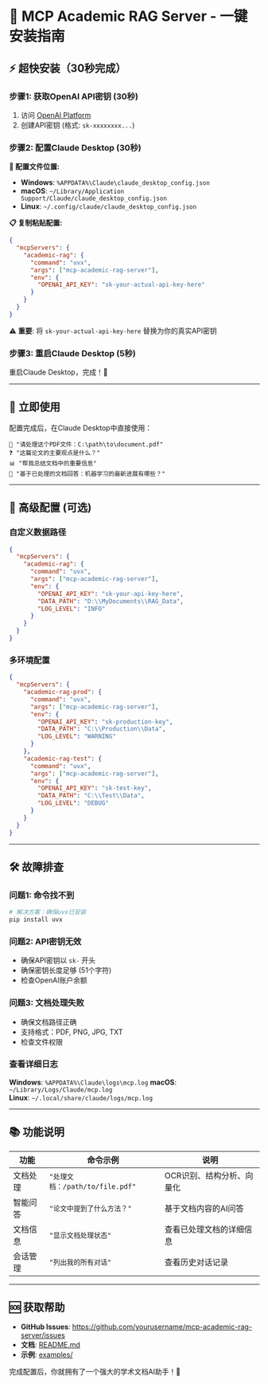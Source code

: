 # 🚀 MCP Academic RAG Server - 一键安装指南

## ⚡ 超快安装（30秒完成）

### **步骤1: 获取OpenAI API密钥** (30秒)
1. 访问 [OpenAI Platform](https://platform.openai.com/api-keys)
2. 创建API密钥 (格式: `sk-xxxxxxxx...`)

### **步骤2: 配置Claude Desktop** (30秒)

**📍 配置文件位置:**
- **Windows**: `%APPDATA%\Claude\claude_desktop_config.json`
- **macOS**: `~/Library/Application Support/Claude/claude_desktop_config.json`
- **Linux**: `~/.config/claude/claude_desktop_config.json`

**📋 复制粘贴配置:**
```json
{
  "mcpServers": {
    "academic-rag": {
      "command": "uvx",
      "args": ["mcp-academic-rag-server"],
      "env": {
        "OPENAI_API_KEY": "sk-your-actual-api-key-here"
      }
    }
  }
}
```

⚠️ **重要**: 将 `sk-your-actual-api-key-here` 替换为你的真实API密钥

### **步骤3: 重启Claude Desktop** (5秒)

重启Claude Desktop，完成！🎉

---

## 🎯 立即使用

配置完成后，在Claude Desktop中直接使用：

```
📄 "请处理这个PDF文件：C:\path\to\document.pdf"
❓ "这篇论文的主要观点是什么？"  
📊 "帮我总结文档中的重要信息"
💬 "基于已处理的文档回答：机器学习的最新进展有哪些？"
```

---

## 🔧 高级配置 (可选)

### **自定义数据路径**
```json
{
  "mcpServers": {
    "academic-rag": {
      "command": "uvx",
      "args": ["mcp-academic-rag-server"],
      "env": {
        "OPENAI_API_KEY": "sk-your-api-key-here",
        "DATA_PATH": "D:\\MyDocuments\\RAG_Data",
        "LOG_LEVEL": "INFO"
      }
    }
  }
}
```

### **多环境配置**
```json
{
  "mcpServers": {
    "academic-rag-prod": {
      "command": "uvx",
      "args": ["mcp-academic-rag-server"],
      "env": {
        "OPENAI_API_KEY": "sk-production-key",
        "DATA_PATH": "C:\\Production\\Data",
        "LOG_LEVEL": "WARNING"
      }
    },
    "academic-rag-test": {
      "command": "uvx", 
      "args": ["mcp-academic-rag-server"],
      "env": {
        "OPENAI_API_KEY": "sk-test-key",
        "DATA_PATH": "C:\\Test\\Data",
        "LOG_LEVEL": "DEBUG"
      }
    }
  }
}
```

---

## 🛠️ 故障排查

### **问题1: 命令找不到**
```bash
# 解决方案：确保uvx已安装
pip install uvx
```

### **问题2: API密钥无效**
- 确保API密钥以 `sk-` 开头
- 确保密钥长度足够 (51个字符)
- 检查OpenAI账户余额

### **问题3: 文档处理失败**
- 确保文档路径正确
- 支持格式：PDF, PNG, JPG, TXT
- 检查文件权限

### **查看详细日志**
**Windows**: `%APPDATA%\Claude\logs\mcp.log`
**macOS**: `~/Library/Logs/Claude/mcp.log`  
**Linux**: `~/.local/share/claude/logs/mcp.log`

---

## 📚 功能说明

| 功能 | 命令示例 | 说明 |
|------|----------|------|
| 文档处理 | `"处理文档：/path/to/file.pdf"` | OCR识别、结构分析、向量化 |
| 智能问答 | `"论文中提到了什么方法？"` | 基于文档内容的AI问答 |
| 文档信息 | `"显示文档处理状态"` | 查看已处理文档的详细信息 |
| 会话管理 | `"列出我的所有对话"` | 查看历史对话记录 |

---

## 🆘 获取帮助

- **GitHub Issues**: https://github.com/yourusername/mcp-academic-rag-server/issues
- **文档**: [README.md](README.md)
- **示例**: [examples/](examples/)

完成配置后，你就拥有了一个强大的学术文档AI助手！🚀